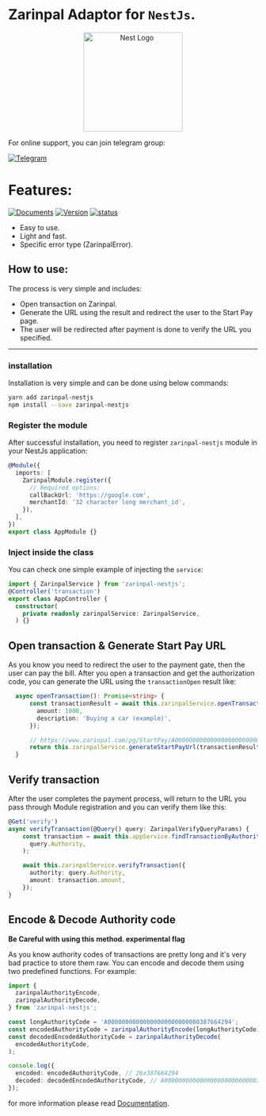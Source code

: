 # Zarinpal Adaptor for `NestJs`.

<p align="center">
  <a href="http://nestjs.com/" target="blank"><img src="https://nestjs.com/img/logo-small.svg" width="200" alt="Nest Logo" /></a>
</p>

For online support, you can join telegram group:

[![Telegram](https://img.shields.io/badge/Telegram-2CA5E0?style=for-the-badge&logo=telegram&logoColor=white)](https://t.me/+LQ3nF7Dfc3xjNGU8)



[circleci-image]: https://img.shields.io/circleci/build/github/nestjs/nest/master?token=abc123def456

# Features:

[circleci-url]: https://circleci.com/gh/nestjs/nest

[![Documents](https://badgen.net/badge/Documents/v1/blue?icon=wiki)](https://github.com/me-dira/zarinpal-nestjs/wiki)
[![Version](https://badgen.net/badge/Version/v1.0.0/orange?icon=github)](https://github.com/me-dira/zarinpal-nestjs)
[![status](https://badgen.net/badge/Status/Released/green?icon=now)](https://github.com/me-dira/zarinpal-nestjs)

- Easy to use.
- Light and fast.
- Specific error type (ZarinpalError).

## How to use:

The process is very simple and includes:

- Open transaction on Zarinpal.
- Generate the URL using the result and redirect the user to the Start Pay page.
- The user will be redirected after payment is done to verify the URL you specified.

---

### installation

Installation is very simple and can be done using below commands:

```bash
yarn add zarinpal-nestjs
npm install --save zarinpal-nestjs
```

### Register the module

After successful installation, you need to register `zarinpal-nestjs` module in your NestJs application:

```typescript
@Module({
  imports: [
    ZarinpalModule.register({
      // Required options:
      callBackUrl: 'https://google.com',
      merchantId: '32 character long merchant_id',
    }),
  ],
})
export class AppModule {}
```

### Inject inside the class

You can check one simple example of injecting the `service`:

```typescript
import { ZarinpalService } from 'zarinpal-nestjs';
@Controller('transaction')
export class AppController {
  constructor(
    private readonly zarinpalService: ZarinpalService,
  ) {}

```

## Open transaction & Generate Start Pay URL

As you know you need to redirect the user to the payment gate, then the user can pay the bill. After you open a transaction and get the authorization code, you can generate the URL using the `transactionOpen` result like:

```typescript
  async openTransaction(): Promise<string> {
      const transactionResult = await this.zarinpalService.openTransaction({
        amount: 1000,
        description: 'Buying a car (example)',
      });

      // https://www.zarinpal.com/pg/StartPay/A00000000000000000000000000387664294
      return this.zarinpalService.generateStartPayUrl(transactionResult);
  }
```

## Verify transaction

After the user completes the payment process, will return to the URL you pass through Module registration and you can verify them like this:

```typescript
@Get('verify')
async verifyTransaction(@Query() query: ZarinpalVerifyQueryParams) {
    const transaction = await this.appService.findTransactionByAuthority(
      query.Authority,
    );

    await this.zarinpalService.verifyTransaction({
      authority: query.Authority,
      amount: transaction.amount,
    });
}
```

## Encode & Decode Authority code

**Be Careful with using this method. experimental flag**

As you know authority codes of transactions are pretty long and it's very bad practice to store them raw. You can encode and decode them using two predefined functions. For example:

```typescript
import {
  zarinpalAuthorityEncode,
  zarinpalAuthorityDecode,
} from 'zarinpal-nestjs';

const longAuthorityCode = 'A00000000000000000000000000387664294';
const encodedAuthorityCode = zarinpalAuthorityEncode(longAuthorityCode);
const decodedEncodedAuthorityCode = zarinpalAuthorityDecode(
  encodedAuthorityCode,
);

console.log({
  encoded: encodedAuthorityCode, // 26x387664294
  decoded: decodedEncodedAuthorityCode, // A00000000000000000000000000387664294
});
```

for more information please read [Documentation](https://github.com/me-dira/zarinpal-nestjs/wiki).
